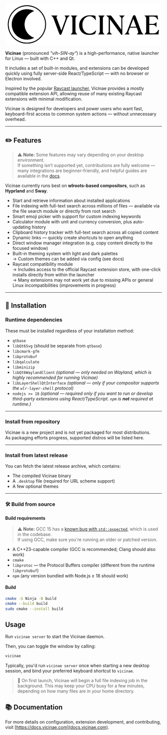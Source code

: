 <p align="center">
  <img
    width="500"
    src=".github/assets/vicinae-banner.png"
    alt="Vicinae text logo"
  />
</p>

**Vicinae** (pronounced _"vih-SIN-ay"_) is a high-performance, native launcher for Linux — built with C++ and Qt.

It includes a set of built-in modules, and extensions can be developed quickly using fully server-side React/TypeScript — with no browser or Electron involved.

Inspired by the popular [Raycast launcher](https://www.raycast.com/), Vicinae provides a mostly compatible extension API, allowing reuse of many existing Raycast extensions with minimal modification.

Vicinae is designed for developers and power users who want fast, keyboard-first access to common system actions — without unnecessary overhead.

---

## ✏️ Features

> ⚠️ **Note:** Some features may vary depending on your desktop environment.  
> If something isn’t supported yet, contributions are fully welcome — many integrations are beginner-friendly, and helpful guides are available in the [docs](https://docs.vicinae.com).

Vicinae currently runs best on **wlroots-based compositors**, such as **Hyprland** and **Sway**.

- Start and retrieve information about installed applications
- File indexing with full-text search across millions of files — available via the file search module or directly from root search
- Smart emoji picker with support for custom indexing keywords
- Calculator module with unit and currency conversion, plus auto-updating history
- Clipboard history tracker with full-text search across all copied content
- Dynamic links — quickly create shortcuts to open anything
- Direct window manager integration (e.g. copy content directly to the focused window)
- Built-in theming system with light and dark palettes  
  → Custom themes can be added via config (see docs)
- Raycast compatibility module  
  → Includes access to the official Raycast extension store, with one-click installs directly from within the launcher  
  → Many extensions may not work yet due to missing APIs or general Linux incompatibilities (improvements in progress)

---

## 🔽 Installation

### Runtime dependencies

These must be installed regardless of your installation method:

- `qtbase`
- `libQt6Svg` (should be separate from `qtbase`)
- `libcmark-gfm`
- `libprotobuf`
- `libqalculate`
- `libminizip`
- `libQt6WaylandClient` *(optional — only needed on Wayland, which is highly recommended for running Vicinae)*
- `libLayerShellQtInterface` *(optional — only if your compositor supports the `wlr-layer-shell` protocol)*
- `nodejs >= 18` *(optional — required only if you want to run or develop third-party extensions using React/TypeScript. `npm` is **not** required at runtime.)*

---

### Install from repository

Vicinae is a new project and is not yet packaged for most distributions.  
As packaging efforts progress, supported distros will be listed here.

---

### Install from latest release

You can fetch the latest release archive, which contains:
- The compiled Vicinae binary
- A `.desktop` file (required for URL scheme support)
- A few optional themes

---

### 🛠️ Build from source

#### Build requirements

> ⚠️ **Note:** GCC 15 has a [known bug with `std::expected`](https://gcc.gnu.org/bugzilla/show_bug.cgi?id=119714), which is used in the codebase.  
> If using GCC, make sure you're running an older or patched version.

- A C++23-capable compiler (GCC is recommended; Clang should also work)
- `cmake`
- `libprotoc` — the Protocol Buffers compiler (different from the runtime `libprotobuf`)
- `npm` (any version bundled with Node.js ≥ 18 should work)

#### Build

```sh
cmake -G Ninja -B build
cmake --build build
sudo cmake --install build
```

## Usage

Run `vicinae server` to start the Vicinae daemon.

Then, you can toggle the window by calling:

```sh
vicinae
```

Typically, you'd run `vicinae server` once when starting a new desktop session, and bind your preferred keyboard shortcut to `vicinae`.

> 🧠 On first launch, Vicinae will begin a full file indexing job in the background.
> This may keep your CPU busy for a few minutes, depending on how many files are in your home directory.

## 📚 Documentation

For more details on configuration, extension development, and contributing, visit [https://docs.vicinae.com](docs.vicinae.com).
